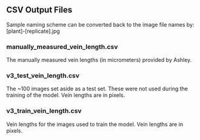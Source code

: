 CSV Output Files
-----------------

Sample naming scheme can be converted back to the image file names by: [plant]-[replicate].jpg

### manually_measured_vein_length.csv
The manually measured vein lengths (in micrometers) provided by Ashley.

### v3_test_vein_length.csv
The ~100 images set aside as a test set. These were not used during the training of the model. Vein lengths are in pixels.

### v3_train_vein_length.csv
Vein lengths for the images used to train the model. Vein lengths are in pixels.
